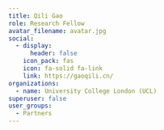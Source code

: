 ```yaml
---
title: Qili Gao
role: Research Fellow 
avatar_filename: avatar.jpg
social:
  - display:
      header: false
    icon_pack: fas
    icon: fa-solid fa-link
    link: https://gaoqili.cn/
organizations:
  - name: University College London (UCL)
superuser: false
user_groups:
  - Partners
---
```

